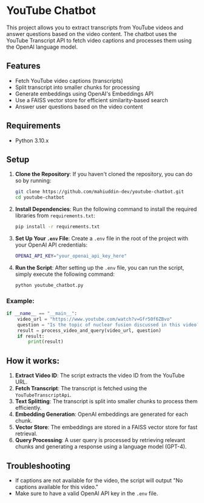 # YouTube Chatbot

This project allows you to extract transcripts from YouTube videos and answer questions based on the video content. The chatbot uses the YouTube Transcript API to fetch video captions and processes them using the OpenAI language model.

## Features
- Fetch YouTube video captions (transcripts)
- Split transcript into smaller chunks for processing
- Generate embeddings using OpenAI's Embeddings API
- Use a FAISS vector store for efficient similarity-based search
- Answer user questions based on the video content

## Requirements

- Python 3.10.x

## Setup

1. **Clone the Repository**: If you haven't cloned the repository, you can do so by running:

   ```bash
   git clone https://github.com/mahiuddin-dev/youtube-chatbot.git
   cd youtube-chatbot
   ```

2. **Install Dependencies**:
   Run the following command to install the required libraries from `requirements.txt`:

   ```bash
   pip install -r requirements.txt
   ```

3. **Set Up Your `.env` File**:
   Create a `.env` file in the root of the project with your OpenAI API credentials:
   ```bash
   OPENAI_API_KEY="your_openai_api_key_here"
   ```

4. **Run the Script**:
   After setting up the `.env` file, you can run the script, simply execute the following command:
   ```bash
   python youtube_chatbot.py
   ```

### Example:

```python
if __name__ == "__main__":
    video_url = "https://www.youtube.com/watch?v=Gfr50f6ZBvo"
    question = "Is the topic of nuclear fusion discussed in this video? If yes, then what was discussed?"
    result = process_video_and_query(video_url, question)
    if result:
        print(result)
```

## How it works:

1. **Extract Video ID**: The script extracts the video ID from the YouTube URL.
2. **Fetch Transcript**: The transcript is fetched using the `YouTubeTranscriptApi`.
3. **Text Splitting**: The transcript is split into smaller chunks to process them efficiently.
4. **Embedding Generation**: OpenAI embeddings are generated for each chunk.
5. **Vector Store**: The embeddings are stored in a FAISS vector store for fast retrieval.
6. **Query Processing**: A user query is processed by retrieving relevant chunks and generating a response using a language model (GPT-4).

## Troubleshooting

* If captions are not available for the video, the script will output "No captions available for this video."
* Make sure to have a valid OpenAI API key in the `.env` file.

